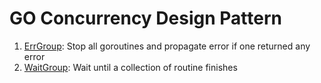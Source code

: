 # GO Concurrency Design Pattern

1. [ErrGroup](error-group/README.md): Stop all goroutines and propagate error if one returned any error
2. [WaitGroup](wait-group/README.md): Wait until a collection of routine finishes